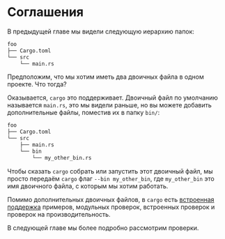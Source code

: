 # Соглашения

В предыдущей главе мы видели следующую иерархию папок:

```txt
foo
├── Cargo.toml
└── src
    └── main.rs
```

Предположим, что мы хотим иметь два двоичных файла в одном проекте. Что
тогда?

Оказывается, `cargo` это поддерживает. Двоичный файл по умолчанию называется `main.rs`,
это мы видели раньше, но вы можете добавить дополнительные файлы, поместив
их в папку `bin/`:

```txt
foo
├── Cargo.toml
└── src
    ├── main.rs
    └── bin
        └── my_other_bin.rs
```

Чтобы сказать `cargo` собрать или запустить этот двоичный файл,
мы просто передаём `cargo` флаг `--bin my_other_bin`, где `my_other_bin`
это имя двоичного файла, с которым мы хотим работать.

Помимо дополнительных двоичных файлов, в `cargo` есть
[встроенная поддержка](https://doc.rust-lang.org/cargo/guide/project-layout.html) примеров, модульных проверок,
встроенных проверок и проверок на производительность.

В следующей главе мы более подробно рассмотрим проверки.
